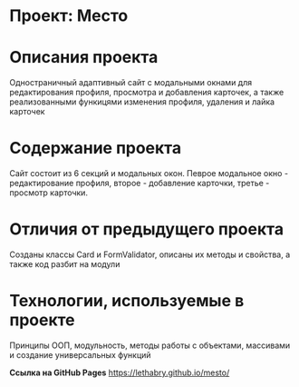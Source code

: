 # Проект: Место

# Описания проекта
Одностраничный адаптивный сайт с модальными окнами для редактирования профиля, просмотра и добавления карточек, а также реализованными функицями изменения профиля, удаления и лайка карточек

# Содержание проекта
Cайт состоит из 6 секций и модальных окон. Певрое модальное окно - редактирование профиля, второе - добавление карточки, третье - просмотр карточки.

# Отличия от предыдущего проекта
Созданы классы Card и FormValidator, описаны их методы и свойства, а также код разбит на модули

# Технологии, используемые в проекте
Принципы ООП, модульность, методы работы с объектами, массивами и создание универсальных функций

**Ссылка на GitHub Pages**
https://lethabry.github.io/mesto/